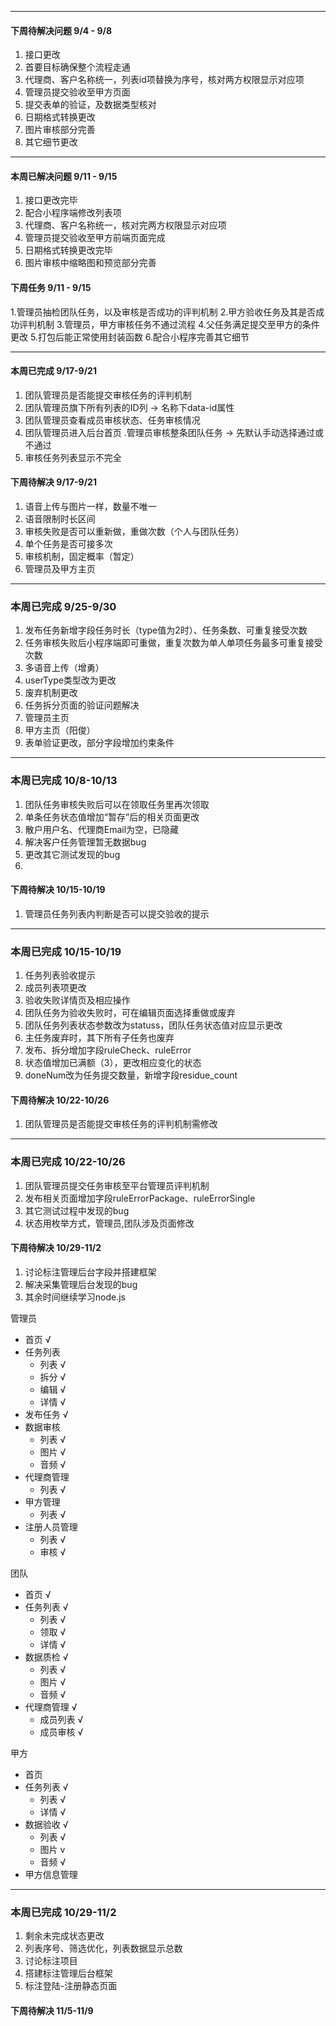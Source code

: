 
---

#### 下周待解决问题 9/4 - 9/8
1. 接口更改 
2. 首要目标确保整个流程走通
3. 代理商、客户名称统一，列表id项替换为序号，核对两方权限显示对应项
4. 管理员提交验收至甲方页面
5. 提交表单的验证，及数据类型核对
6. 日期格式转换更改
7. 图片审核部分完善
8. 其它细节更改

----

#### 本周已解决问题 9/11 - 9/15
1. 接口更改完毕
2. 配合小程序端修改列表项
3. 代理商、客户名称统一，核对完两方权限显示对应项
4. 管理员提交验收至甲方前端页面完成
5. 日期格式转换更改完毕
6. 图片审核中缩略图和预览部分完善


#### 下周任务 9/11 - 9/15

1.管理员抽检团队任务，以及审核是否成功的评判机制
2.甲方验收任务及其是否成功评判机制
3.管理员，甲方审核任务不通过流程
4.父任务满足提交至甲方的条件更改
5.打包后能正常使用封装函数
6.配合小程序完善其它细节

-----

#### 本周已完成 9/17-9/21
1. 团队管理员是否能提交审核任务的评判机制
2. 团队管理员旗下所有列表的ID列 -> 名称下data-id属性
3. 团队管理员查看成员审核状态、任务审核情况
4. 团队管理员进入后台首页
.管理员审核整条团队任务 -> 先默认手动选择通过或不通过
5. 审核任务列表显示不完全 

#### 下周待解决 9/17-9/21

1. 语音上传与图片一样，数量不唯一
2. 语音限制时长区间
3. 审核失败是否可以重新做，重做次数（个人与团队任务）
4. 单个任务是否可接多次
5. 审核机制，固定概率（暂定）
6. 管理员及甲方主页

---

### 本周已完成 9/25-9/30

1. 发布任务新增字段任务时长（type值为2时）、任务条数、可重复接受次数
2. 任务审核失败后小程序端即可重做，重复次数为单人单项任务最多可重复接受次数
3. 多语音上传（增勇）
4. userType类型改为更改
5. 废弃机制更改
6. 任务拆分页面的验证问题解决
7. 管理员主页 
8. 甲方主页（阳俊）
9. 表单验证更改，部分字段增加约束条件


---

### 本周已完成 10/8-10/13

1. 团队任务审核失败后可以在领取任务里再次领取
2. 单条任务状态值增加“暂存”后的相关页面更改
3. 散户用户名、代理商Email为空，已隐藏
4. 解决客户任务管理暂无数据bug
5. 更改其它测试发现的bug
6. 


#### 下周待解决 10/15-10/19

1. 管理员任务列表内判断是否可以提交验收的提示




---

### 本周已完成 10/15-10/19

1. 任务列表验收提示 
2. 成员列表项更改
3. 验收失败详情页及相应操作
4. 团队任务为验收失败时，可在编辑页面选择重做或废弃
5. 团队任务列表状态参数改为statuss，团队任务状态值对应显示更改
6. 主任务废弃时，其下所有子任务也废弃
7. 发布、拆分增加字段ruleCheck、ruleError
8. 状态值增加已满额（3），更改相应变化的状态
9. doneNum改为任务提交数量，新增字段residue_count

#### 下周待解决 10/22-10/26
1. 团队管理员是否能提交审核任务的评判机制需修改



---

### 本周已完成 10/22-10/26

1. 团队管理员提交任务审核至平台管理员评判机制
2. 发布相关页面增加字段ruleErrorPackage、ruleErrorSingle
3. 其它测试过程中发现的bug
4. 状态用枚举方式，管理员,团队涉及页面修改


#### 下周待解决 10/29-11/2
1. 讨论标注管理后台字段并搭建框架
2. 解决采集管理后台发现的bug
3. 其余时间继续学习node.js


管理员 
- 首页        √
- 任务列表
    - 列表 √
    - 拆分 √
    - 编辑 √
    - 详情 √
- 发布任务     √   
- 数据审核
    - 列表 √
    - 图片 √
    - 音频 √
- 代理商管理
    - 列表 √
- 甲方管理
    - 列表 √
- 注册人员管理
    - 列表 √
    - 审核 √


团队 
- 首页          √
- 任务列表      √
    - 列表 √
    - 领取 √
    - 详情 √
- 数据质检       √
    - 列表 √
    - 图片 √
    - 音频 √
- 代理商管理     √
    - 成员列表 √
    - 成员审核 √ 


甲方 
- 首页          
- 任务列表  √
    - 列表  √
    - 详情  √
- 数据验收  √
    - 列表 √
    - 图片 v
    - 音频 √
- 甲方信息管理


---

### 本周已完成 10/29-11/2

1. 剩余未完成状态更改
2. 列表序号、筛选优化，列表数据显示总数
3. 讨论标注项目
4. 搭建标注管理后台框架
5. 标注登陆-注册静态页面


#### 下周待解决 11/5-11/9



